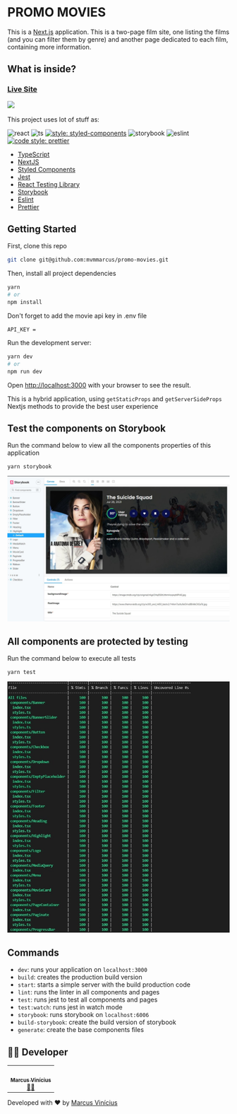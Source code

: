 
# PROMO MOVIES

This is a [Next.js](https://nextjs.org/) application. 
This is a two-page film site, one listing the films (and you can filter them by genre) and another page dedicated to each film, containing more information.

## What is inside?

### [Live Site](https://promo-movie.netlify.app/?page=1)

![](public/img/promo-movie.gif)

This project uses lot of stuff as:

![react](https://aleen42.github.io/badges/src/react.svg)
![ts](https://flat.badgen.net/badge/-/TypeScript?icon=typescript&label&labelColor=blue&color=555555)
[![style: styled-components](https://img.shields.io/badge/style-%F0%9F%92%85%20styled--components-orange.svg?colorB=daa357&colorA=db748e)](https://github.com/styled-components/styled-components)
![storybook](https://raw.githubusercontent.com/storybooks/brand/master/badge/badge-storybook.svg)
![eslint](https://aleen42.github.io/badges/src/eslint.svg)
[![code style: prettier](https://img.shields.io/badge/code_style-prettier-ff69b4.svg?style=flat-square)](https://github.com/prettier/prettier)

- [TypeScript](https://www.typescriptlang.org/)
- [NextJS](https://nextjs.org/)
- [Styled Components](https://styled-components.com/)
- [Jest](https://jestjs.io/)
- [React Testing Library](https://testing-library.com/docs/react-testing-library/intro)
- [Storybook](https://storybook.js.org/)
- [Eslint](https://eslint.org/)
- [Prettier](https://prettier.io/)

## Getting Started

First, clone this repo 

```bash
git clone git@github.com:mvmmarcus/promo-movies.git
```

Then, install all project dependencies 

```bash
yarn 
# or
npm install
```

Don't forget to add the movie api key in .env file

```
API_KEY =
```

Run the development server:

```bash
yarn dev
# or
npm run dev
```

Open [http://localhost:3000](http://localhost:3000) with your browser to see the result.


This is a hybrid application, using ```getStaticProps``` and ```getServerSideProps``` Nextjs methods to provide the best user experience

## Test the components on Storybook

Run the command below to view all the components properties of this application 

```
yarn storybook
```

![](public/img/storybook.jpg)

## All components are protected by testing

Run the command below to execute all tests

```
yarn test
```

![](public/img/coverage_tests.jpg)

## Commands

- `dev`: runs your application on `localhost:3000`
- `build`: creates the production build version
- `start`: starts a simple server with the build production code
- `lint`: runs the linter in all components and pages
- `test`: runs jest to test all components and pages
- `test:watch`: runs jest in watch mode
- `storybook`: runs storybook on `localhost:6006`
- `build-storybook`: create the build version of storybook
- `generate`: create the base components files

## 👨‍💻 Developer

<table id="contribuicoes" >
  <tr>
    <td align="center"><a href="https://www.linkedin.com/in/mvmmarcus/"><img style="border-radius: 50%;" src="https://gitlab.com/uploads/-/system/user/avatar/6195744/avatar.png?width=400" width="100px;" alt=""/><br /><sub><b>Marcus Vinícius</b></sub></a><br /><a href="https://gitlab.com/mvmmarcus" title="Marcus Vinicius">👨‍🚀</a></td>
  </tr>
</table>

Developed with ❤️ by <a href="https://www.linkedin.com/in/mvmmarcus/">Marcus Vinícius</a>

